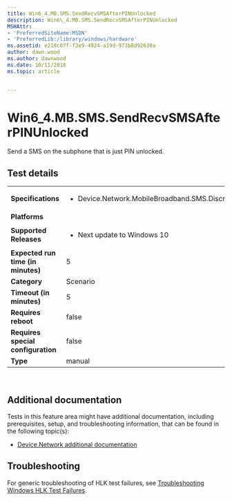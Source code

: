 ```yaml
---
title: Win6_4.MB.SMS.SendRecvSMSAfterPINUnlocked
description: Win6\_4.MB.SMS.SendRecvSMSAfterPINUnlocked
MSHAttr:
- 'PreferredSiteName:MSDN'
- 'PreferredLib:/library/windows/hardware'
ms.assetid: e218c07f-f3e9-4924-a19d-973b8d92630a
author: dawn.wood
ms.author: dawnwood
ms.date: 10/11/2018
ms.topic: article


---
```


# Win6_4.MB.SMS.SendRecvSMSAfterPINUnlocked


Send a SMS on the subphone that is just PIN unlocked.

## Test details
|||
|---|---|
| **Specifications**  | <ul><li>Device.Network.MobileBroadband.SMS.Discretional</li></ul> |  
| **Platforms**   | <ul></ul> |
| **Supported Releases** | <ul><li>Next update to Windows 10</li></ul> |
|**Expected run time (in minutes)**| 5 |
|**Category**| Scenario |
|**Timeout (in minutes)**| 5 |
|**Requires reboot**| false |
|**Requires special configuration**| false |
|**Type**| manual |

 

## <span id="Additional_documentation"></span><span id="additional_documentation"></span><span id="ADDITIONAL_DOCUMENTATION"></span>Additional documentation


Tests in this feature area might have additional documentation, including prerequisites, setup, and troubleshooting information, that can be found in the following topic(s):

-   [Device.Network additional documentation](device-network-additional-documentation.md)

## <span id="Troubleshooting"></span><span id="troubleshooting"></span><span id="TROUBLESHOOTING"></span>Troubleshooting


For generic troubleshooting of HLK test failures, see [Troubleshooting Windows HLK Test Failures](..\user\troubleshooting-windows-hlk-test-failures.md).

 

 






